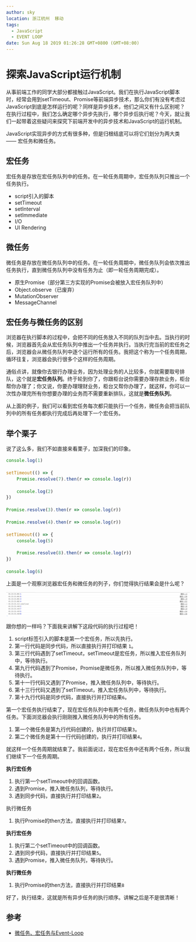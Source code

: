 ```yaml
---
author: sky
location: 浙江杭州	移动
tags: 
  - JavaScript
  - EVENT LOOP
date: Sun Aug 18 2019 01:26:28 GMT+0800 (GMT+08:00)
---
```


# 探索JavaScript运行机制

从事前端工作的同学大部分都接触过JavaScript。我们在执行JavaScript脚本时，经常会用到setTimeout、Promise等前端异步技术，那么你们有没有考虑过JavaScript到底是怎样运行的呢？同样是异步技术，他们之间又有什么区别呢？在执行过程中，我们怎么确定哪个异步先执行，哪个异步后执行呢？今天，就让我们一起带着这些疑问来探究下前端开发中的异步技术和JavaScript的运行机制。

JavaScript实现异步的方式有很多种，但是归根结底可以将它们划分为两大类 —— 宏任务和微任务。

## 宏任务

宏任务是存放在宏任务队列中的任务。在一轮任务周期中，宏任务队列只推出一个任务执行。

- script引入的脚本
- setTimeout
- setInterval
- setImmediate
- I/O
- UI Rendering

## 微任务

微任务是存放在微任务队列中的任务。在一轮任务周期中，微任务队列会依次推出任务执行，直到微任务队列中没有任务为止（即一轮任务周期完成）。

- 原生Promise（部分第三方实现的Promise会被放入宏任务队列中）
- Object.observe（已废弃）
- MutationObserver
- MessageChannel

## 宏任务与微任务的区别

浏览器在执行脚本的过程中，会把不同的任务放入不同的队列当中去。当执行的时候，浏览器首先会从宏任务队列中推出一个任务并执行。当执行完当前的宏任务之后，浏览器会从微任务队列中逐个运行所有的任务。我把这个称为一个任务周期，循环往复，浏览器会执行很多个这样的任务周期。

通俗点讲，就像你去银行办理业务，因为处理业务的人比较多，你就需要取号排队，这个就是**宏任务队列**。终于轮到你了，你跟柜台说你需要办理存款业务，柜台帮你办理了；你又说，你要办理理财业务，柜台又帮你办理了，就这样，你可以一次性办理完所有你想要办理的业务而不需要重新排队，这就是**微任务队列**。

从上面的例子，我们可以看到宏任务每次都只能执行一个任务，微任务会把当前队列中的所有任务都执行完成后再处理下一个宏任务。

## 举个栗子

说了这么多，我们不如直接来看栗子，加深我们的印象。

```javascript
console.log(1)

setTimeout(() => {
    Promise.resolve(7).then(r => console.log(r))

    console.log(2)
})

Promise.resolve(3).then(r => console.log(r))

Promise.resolve(4).then(r => console.log(r))

setTimeout(() => {
    console.log(5)

    Promise.resolve(8).then(r => console.log(r))
})

console.log(6)
```

上面是一个观察浏览器宏任务和微任务的列子，你们觉得执行结果会是什么呢？

![执行结果](./WX20190818-175457@2x.png)

跟你想的一样吗？下面我来讲解下这段代码的执行过程吧！

1. script标签引入的脚本是第一个宏任务，所以先执行。
2. 第一行代码是同步代码，所以直接执行并打印结果 `1`。
3. 第三行代码遇到了setTimeout，setTimeout是宏任务，所以推入宏任务队列中，等待执行。
4. 第九行代码遇到了Promise，Promise是微任务，所以推入微任务队列中，等待执行。
5. 第十一行代码又遇到了Promise，推入微任务队列中，等待执行。
6. 第十三行代码又遇到了setTimeout，推入宏任务队列中，等待执行。
7. 第十九行代码是同步代码，直接执行并打印结果`6`。

第一个宏任务执行结束了，现在宏任务队列中有两个任务，微任务队列中也有两个任务。下面浏览器会执行刚刚推入微任务队列中的所有任务。

1. 第一个微任务是第九行代码创建的，执行并打印结果`3`。
2. 第二个微任务是第十一行代码创建的，执行并打印结果`4`。

就这样一个任务周期就结束了。我前面说过，现在宏任务中还有两个任务，所以我们继续下一个任务周期。

**执行宏任务**

1. 执行第一个setTimeout中的回调函数。
2. 遇到Promise，推入微任务队列，等待执行。
3. 遇到同步代码，直接执行并打印结果`2`。

执行微任务

1. 执行Promise的then方法，直接执行并打印结果`7`。

**执行宏任务**

1. 执行第二个setTimeout中的回调函数。
2. 遇到同步代码，直接执行并打印结果`5`。
3. 遇到Promise，推入微任务队列，等待执行。

**执行微任务**

1. 执行Promise的then方法，直接执行并打印结果`8`

好了，执行结束，这就是所有异步任务的执行顺序。讲解之后是不是很清晰！

## 参考

- [微任务、宏任务与Event-Loop](https://juejin.im/post/5b73d7a6518825610072b42b)
